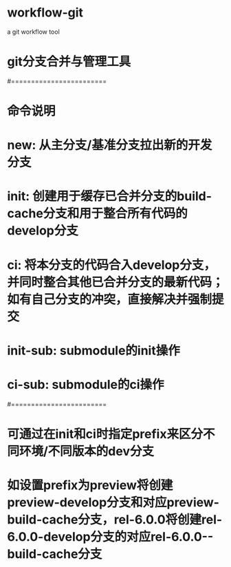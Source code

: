 # workflow-git
a git workflow tool
# git分支合并与管理工具
#========================
# 命令说明
# new: 从主分支/基准分支拉出新的开发分支
# init: 创建用于缓存已合并分支的build-cache分支和用于整合所有代码的develop分支
# ci: 将本分支的代码合入develop分支，并同时整合其他已合并分支的最新代码；如有自己分支的冲突，直接解决并强制提交
# init-sub: submodule的init操作
# ci-sub: submodule的ci操作
#========================
# 可通过在init和ci时指定prefix来区分不同环境/不同版本的dev分支
# 如设置prefix为preview将创建preview-develop分支和对应preview-build-cache分支，rel-6.0.0将创建rel-6.0.0-develop分支的对应rel-6.0.0--build-cache分支
